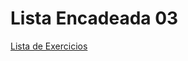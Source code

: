# Lista Encadeada 03

[Lista de Exercicios](https://drive.google.com/file/d/1HqYWslmm8QwsXnC3xjRTEJqnooHjrM-B/view)
